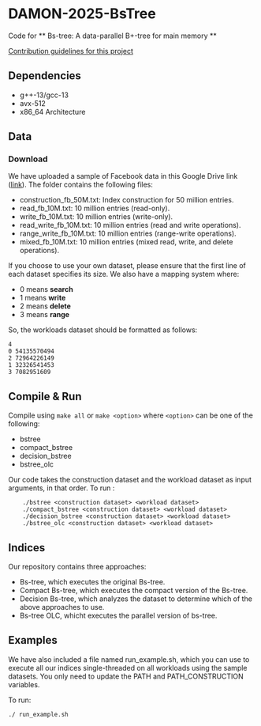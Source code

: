 # DAMON-2025-BsTree
Code for  ** Bs-tree: A data-parallel B+-tree for main memory **

[Contribution guidelines for this project](README.md)

## Dependencies
- g++-13/gcc-13
- avx-512
- x86_64 Architecture

## Data
### Download
We have uploaded a sample of Facebook data in this Google Drive link ([link](https://drive.google.com/drive/folders/1e1SMt8VjAGEc-yS7CovtfutmzPktcBjE?usp=sharing)). The folder contains the following files:
- construction_fb_50M.txt: Index construction for 50 million entries.
- read_fb_10M.txt: 10 million entries (read-only).
- write_fb_10M.txt: 10 million entries (write-only).
- read_write_fb_10M.txt: 10 million entries (read and write operations).
- range_write_fb_10M.txt: 10 million entries (range-write operations).
- mixed_fb_10M.txt: 10 million entries (mixed read, write, and delete operations).

If you choose to use your own dataset, please ensure that the first line of each dataset specifies its size. We also have a mapping system where:
- 0 means **search**
- 1 means **write**
- 2 means **delete**
- 3 means **range**

So, the workloads dataset should be formatted as follows:
``` 
4
0 54135570494
2 72964226149
1 32326541453
3 7082951609 
```

## Compile & Run
Compile using ```make all``` or ```make <option>``` where `<option>` can be one of the following:

- bstree
- compact_bstree
- decision_bstree
- bstree_olc

Our code takes the construction dataset and the workload dataset as input arguments, in that order.
To run :
```
    ./bstree <construction dataset> <workload dataset>
    ./compact_bstree <construction dataset> <workload dataset>
    ./decision_bstree <construction dataset> <workload dataset>
    ./bstree_olc <construction dataset> <workload dataset>
```

## Indices
Our repository contains three approaches:
- Bs-tree, which executes the original Bs-tree.
- Compact Bs-tree, which executes the compact version of the Bs-tree.
- Decision Bs-tree, which analyzes the dataset to determine which of the above approaches to use.
- Bs-tree OLC, whicht executes the parallel version of bs-tree.


## Examples
We have also included a file named run_example.sh, which you can use to execute all our indices single-threaded on all workloads using the sample datasets. You only need to update the PATH and PATH_CONSTRUCTION variables.

To run:
```
./ run_example.sh
```
